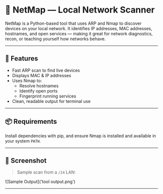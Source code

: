 # 🔎 NetMap — Local Network Scanner

NetMap is a Python-based tool that uses ARP and Nmap to discover devices on your local network. It identifies IP addresses, MAC addresses, hostnames, and open services — making it great for network diagnostics, recon, or teaching yourself how networks behave.

---

## 🚀 Features

- Fast ARP scan to find live devices
- Displays MAC & IP addresses
- Uses Nmap to:
  - Resolve hostnames
  - Identify open ports
  - Fingerprint running services
- Clean, readable output for terminal use

---

## 📦 Requirements

Install dependencies with pip, and ensure Nmap is installed and available in your system `PATH`.

---

## 📸 Screenshot

> Sample scan from a `/24` LAN:

![Sample Output]('tool output.png')

---

